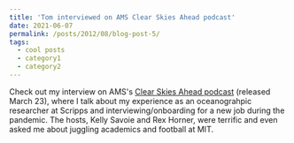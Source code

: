 ```yaml
---
title: 'Tom interviewed on AMS Clear Skies Ahead podcast'
date: 2021-06-07
permalink: /posts/2012/08/blog-post-5/
tags:
  - cool posts
  - category1
  - category2
---
```


Check out my interview on AMS's [Clear Skies Ahead podcast](https://www.ametsoc.org/index.cfm/ams/education-careers/careers/career-guides-tools/all-about-careers-in-meteorology/clear-skies-ahead-podcast/) (released March 23), where I talk about my experience as an oceanograhpic researcher at Scripps and interviewing/onboarding for a new job during the pandemic. The hosts, Kelly Savoie and Rex Horner, were terrific and even asked me about juggling academics and football at MIT.



